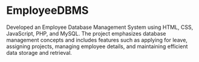 # EmployeeDBMS
Developed an Employee Database Management System using HTML, CSS, JavaScript, PHP, and MySQL. The project emphasizes database management concepts and includes features such as applying for leave, assigning projects, managing employee details, and maintaining efficient data storage and retrieval.
